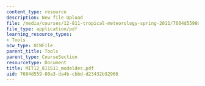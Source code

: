```yaml
---
content_type: resource
description: New file Upload
file: /media/courses/12-811-tropical-meteorology-spring-2011/7604d55980a3da4bcbbdd23432b92966_MIT12_811S11_modeldes.pdf
file_type: application/pdf
learning_resource_types:
- Tools
ocw_type: OCWFile
parent_title: Tools
parent_type: CourseSection
resourcetype: Document
title: MIT12_811S11_modeldes.pdf
uid: 7604d559-80a3-da4b-cbbd-d23432b92966
---
```

